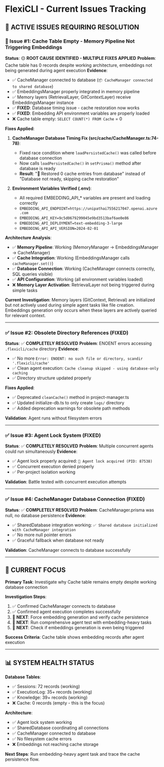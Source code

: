 # FlexiCLI - Current Issues Tracking

## 🔴 ACTIVE ISSUES REQUIRING RESOLUTION

### 🚨 Issue #1: Cache Table Empty - Memory Pipeline Not Triggering Embeddings
**Status**: 🟡 **ROOT CAUSE IDENTIFIED - MULTIPLE FIXES APPLIED**
**Problem**: Cache table has 0 records despite working architecture, embeddings not being generated during agent execution
**Evidence**:
- ✅ CacheManager connected to database (`📦 CacheManager connected to shared database`)
- ✅ EmbeddingsManager properly integrated in memory pipeline
- ✅ Memory layers (RetrievalLayer, GitContextLayer) receive EmbeddingsManager instance
- ✅ **FIXED**: Database timing issue - cache restoration now works
- ✅ **FIXED**: Embedding API environment variables are properly loaded
- ❌ Cache table empty: `SELECT COUNT(*) FROM Cache` = 0

**Fixes Applied**:
1. **CacheManager Database Timing Fix (src/cache/CacheManager.ts:74-78)**:
   - Fixed race condition where `loadPersistedCache()` was called before database connection
   - Now calls `loadPersistedCache()` in `setPrisma()` method after database is ready
   - **Result**: "📂 Restored 0 cache entries from database" instead of "Database not ready, skipping cache restoration"

2. **Environment Variables Verified (.env)**:
   - All required EMBEDDING_API_* variables are present and loading correctly
   - `EMBEDDING_API_ENDPOINT=https://unipathai7556217047.openai.azure.com`
   - `EMBEDDING_API_KEY=9c5d0679299045e9bd3513baf6ae0e86`
   - `EMBEDDING_API_DEPLOYMENT=text-embedding-3-large`
   - `EMBEDDING_API_API_VERSION=2024-02-01`

**Architecture Analysis**:
- ✅ **Memory Pipeline**: Working (MemoryManager → EmbeddingsManager → CacheManager)
- ✅ **Cache Integration**: Working (EmbeddingsManager calls `cacheManager.set()`)
- ✅ **Database Connection**: Working (CacheManager connects correctly, SQL queries visible)
- ✅ **API Configuration**: Working (all environment variables loaded)
- ❌ **Memory Layer Activation**: RetrievalLayer not being triggered during simple tasks

**Current Investigation**: Memory layers (GitContext, Retrieval) are initialized but not actively used during simple agent tasks like file creation. Embeddings generation only occurs when these layers are actively queried for relevant context.

---

### ✅ Issue #2: Obsolete Directory References (FIXED)
**Status**: ✅ **COMPLETELY RESOLVED**
**Problem**: ENOENT errors accessing `.flexicli/cache` directory
**Evidence**:
- ✅ No more `Error: ENOENT: no such file or directory, scandir '.flexicli/cache'`
- ✅ Clean agent execution: `Cache cleanup skipped - using database-only caching`
- ✅ Directory structure updated properly

**Fixes Applied**:
- ✅ Deprecated `cleanCache()` method in project-manager.ts
- ✅ Updated initialize-db.ts to only create `logs/` directory
- ✅ Added deprecation warnings for obsolete path methods

**Validation**: Agent runs without filesystem errors

---

### ✅ Issue #3: Agent Lock System (FIXED)
**Status**: ✅ **COMPLETELY RESOLVED**
**Problem**: Multiple concurrent agents could run simultaneously
**Evidence**:
- ✅ Agent lock properly acquired: `🔐 Agent lock acquired (PID: 87538)`
- ✅ Concurrent execution denied properly
- ✅ Per-project isolation working

**Validation**: Battle tested with concurrent execution attempts

---

### ✅ Issue #4: CacheManager Database Connection (FIXED)
**Status**: ✅ **COMPLETELY RESOLVED**
**Problem**: CacheManager.prisma was null, no database persistence
**Evidence**:
- ✅ SharedDatabase integration working: `✅ Shared database initialized with CacheManager integration`
- ✅ No more null pointer errors
- ✅ Graceful fallback when database not ready

**Validation**: CacheManager connects to database successfully

---

## 🎯 CURRENT FOCUS

**Primary Task**: Investigate why Cache table remains empty despite working database connection

**Investigation Steps**:
1. ✅ Confirmed CacheManager connects to database
2. ✅ Confirmed agent execution completes successfully
3. 🔄 **NEXT**: Force embedding generation and verify cache persistence
4. 🔄 **NEXT**: Run comprehensive agent test with embedding-heavy tasks
5. 🔄 **NEXT**: Check if embeddings generation is even being triggered

**Success Criteria**: Cache table shows embedding records after agent execution

---

## 📊 SYSTEM HEALTH STATUS

**Database Tables**:
- ✅ Sessions: 72 records (working)
- ✅ ExecutionLog: 35+ records (working)
- ✅ Knowledge: 39+ records (working)
- ❌ Cache: 0 records (empty - this is the focus)

**Architecture**:
- ✅ Agent lock system working
- ✅ SharedDatabase coordinating all connections
- ✅ CacheManager connected to database
- ✅ No filesystem cache errors
- ❌ Embeddings not reaching cache storage

**Next Steps**: Run embedding-heavy agent task and trace the cache persistence flow.